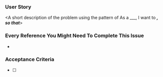 ### User Story
<A short description of the problem using the pattern of As a ___, I want to ___, so that___>

### Every Reference You Might Need To Complete This Issue
- <Related materials>

### Acceptance Criteria
- [ ] <What is needed for this issue to be complete>
